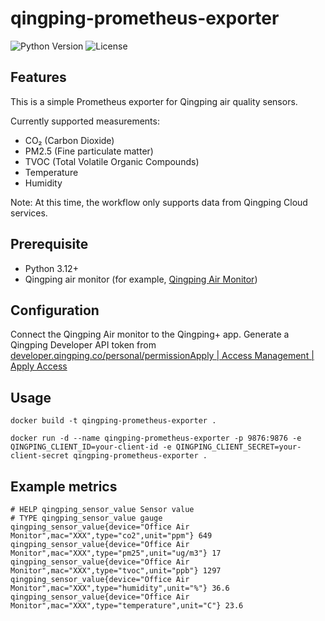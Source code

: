 # qingping-prometheus-exporter

![Python Version](https://img.shields.io/badge/python-3.12%2B-blue)
![License](https://img.shields.io/badge/license-GNU%20GPL%20v3-blue)

## Features

This is a simple Prometheus exporter for Qingping air quality sensors.

Currently supported measurements:
- CO₂ (Carbon Dioxide)
- PM2.5 (Fine particulate matter)
- TVOC (Total Volatile Organic Compounds)
- Temperature
- Humidity

Note: At this time, the workflow only supports data from Qingping Cloud services.

## Prerequisite

- Python 3.12+
- Qingping air monitor (for example, [Qingping Air Monitor](https://www.qingping.co/air-monitor/overview))

## Configuration

Connect the Qingping Air monitor to the Qingping+ app.
Generate a Qingping Developer API token from [developer.qingping.co/personal/permissionApply | Access Management | Apply Access](https://developer.qingping.co/personal/permissionApply)

## Usage 
```
docker build -t qingping-prometheus-exporter .
```
```
docker run -d --name qingping-prometheus-exporter -p 9876:9876 -e QINGPING_CLIENT_ID=your-client-id -e QINGPING_CLIENT_SECRET=your-client-secret qingping-prometheus-exporter .
```


## Example metrics

```
# HELP qingping_sensor_value Sensor value
# TYPE qingping_sensor_value gauge
qingping_sensor_value{device="Office Air Monitor",mac="XXX",type="co2",unit="ppm"} 649
qingping_sensor_value{device="Office Air Monitor",mac="XXX",type="pm25",unit="ug/m3"} 17
qingping_sensor_value{device="Office Air Monitor",mac="XXX",type="tvoc",unit="ppb"} 1297
qingping_sensor_value{device="Office Air Monitor",mac="XXX",type="humidity",unit="%"} 36.6
qingping_sensor_value{device="Office Air Monitor",mac="XXX",type="temperature",unit="C"} 23.6
```